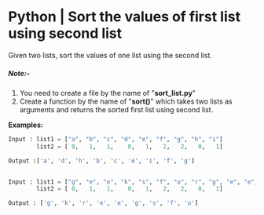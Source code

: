 # Python | Sort the values of first list using second list

Given two lists, sort the values of one list using the second list.

##### *Note:-*
1. You need to create a file by the name of "**sort_list.py**"
2. Create a function by the name of "**sort()**" which takes two lists as arguments and returns the sorted first list using second list.  
 
**Examples:**
```python
Input : list1 = ["a", "b", "c", "d", "e", "f", "g", "h", "i"]
        list2 = [ 0,   1,   1,    0,   1,   2,   2,   0,   1]

Output :['a', 'd', 'h', 'b', 'c', 'e', 'i', 'f', 'g']


Input : list1 = ["g", "e", "e", "k", "s", "f", "o", "r", "g", "e", "e", "k", "s"]
        list2 = [ 0,   1,   1,    0,   1,   2,   2,   0,   1]

Output : ['g', 'k', 'r', 'e', 'e', 'g', 's', 'f', 'o']
```

